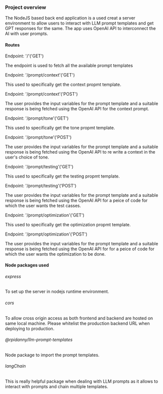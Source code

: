 <h3>Project overview</h3>
<p>The NodeJS based back end application is a used creat a server environment to allow users to interact with LLM prompt templates and get GPT responses for the same. The app uses OpenAI API to interconnect the AI with user prompts.
</p>

<h4>Routes</h4>
<p>Endpoint: '/'('GET')</p>
<p>The endpoint is used to fetch all the available prompt templates</p>

<p>Endpoint: '/prompt/context'('GET')
<p>This used to specifically get the context propmt template.</p>

<p>Endpoint: '/prompt/context'('POST')
<p>The user provides the input variables for the prompt template and a suitable response is being fetched using the OpenAI API for the context prompt.</p>

<p>Endpoint: '/prompt/tone'('GET')
<p>This used to specifically get the tone propmt template.</p>

<p>Endpoint: '/prompt/tone'('POST')
<p>The user provides the input variables for the prompt template and a suitable response is being fetched using the OpenAI API to re write a context in the user's choice of tone.</p>

<p>Endpoint: '/prompt/testing'('GET')
<p>This used to specifically get the testing propmt template.</p>

<p>Endpoint: '/prompt/testing'('POST')
<p>The user provides the input variables for the prompt template and a suitable response is being fetched using the OpenAI API for a peice of code for which the user wants the test casses.</p>

<p>Endpoint: '/prompt/optimization'('GET')
<p>This used to specifically get the optimization propmt template.</p>

<p>Endpoint: '/prompt/optimization'('POST')
<p>The user provides the input variables for the prompt template and a suitable response is being fetched using the OpenAI API for for a peice of code for which the user wants the optimization to be done.</p>

<h4>Node packages used</h4>

<h6>express</h6>
<p>To set up the server in nodejs runtime environment.</p>

<h6>cors</h6>
<p>To allow cross origin access as both frontend and backend are hosted on same local machine. Please whitelist the production backend URL when deploying to production.</p>

<h6>@rpidanny/llm-prompt-templates</h6>
<p>Node package to import the prompt templates.</p>

<h6>langChain</h6>
<p>This is really helpful package when dealing with LLM prompts as it allows to interact with prompts and chain multiple templates.</p>
